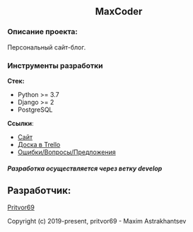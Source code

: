 <h2 align="center">MaxCoder</h2>


### Описание проекта:
Персональный сайт-блог.

### Инструменты разработки

**Стек:**
- Python >= 3.7
- Django >= 2
- PostgreSQL


**Ссылки**:
- [Сайт](https://maxcoder.ru)
- [Доска в Trello](https://trello.com/)
- [Ошибки/Вопросы/Предложения](https://)


##### Разработка осуществляется через ветку develop

## Разработчик:

[Pritvor69](https://github.com/pritvor69) 

Copyright (c) 2019-present, pritvor69 - Maxim Astrakhantsev 




